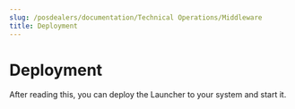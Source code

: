 ```yaml
---
slug: /posdealers/documentation/Technical Operations/Middleware
title: Deployment
---
```

# Deployment

After reading this, you can deploy the Launcher to your system and start it.

